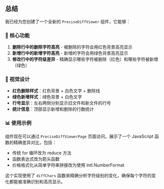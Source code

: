 
## 总结

我已经为您创建了一个全新的 `PreciseDiffViewer` 组件，它能够：

### 🎯 核心功能
1. **删除行中的删除字符高亮** - 被删除的字符会用红色背景高亮显示
2. **新增行中的新增字符高亮** - 新增的字符会用绿色背景高亮显示  
3. **修改行中的字符级差异** - 精确显示哪些字符被删除（红色）和哪些字符被新增（绿色）

### 🎨 视觉设计
- **红色删除样式**：红色背景 + 白色文字 + 删除线
- **绿色新增样式**：绿色背景 + 白色文字
- **行号显示**：左右两侧分别显示旧文件和新文件的行号
- **统计信息**：顶部显示新增和删除的行数统计

### 📊 使用示例
组件现在可以通过 `PreciseDiffViewerPage` 页面访问，展示了一个 JavaScript 函数的精确差异对比，包括：
- 传统 for 循环改为 reduce 方法
- 函数表达式改为箭头函数
- 价格格式化从简单字符串拼接改为使用 Intl.NumberFormat

这个实现使用了 `diffChars` 函数来精确分析字符级别的变化，确保每个字符的变化都能被准确识别和高亮显示。